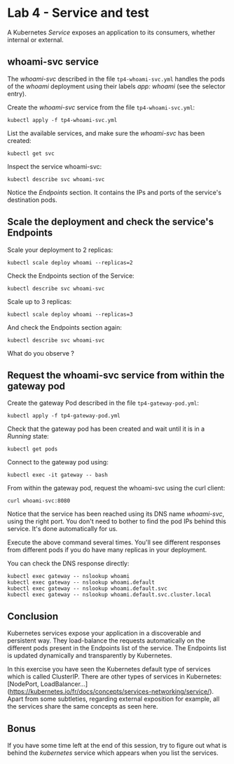 # Lab 4 - Service and test

A Kubernetes *Service* exposes an application to its consumers, whether internal or external.

## whoami-svc service

The *whoami-svc* described in the file `tp4-whoami-svc.yml` handles the pods of the *whoami* deployment using their labels *app: whoami*
(see the selector entry).

Create the *whoami-svc* service from the file `tp4-whoami-svc.yml`:
```shell script
kubectl apply -f tp4-whoami-svc.yml
```

List the available services, and make sure the *whoami-svc* has been created:
```shell script
kubectl get svc
```

Inspect the service whoami-svc:
```shell script
kubectl describe svc whoami-svc
```

Notice the *Endpoints* section. It contains the IPs and ports of the service's destination pods.

## Scale the deployment and check the service's Endpoints
Scale your deployment to 2 replicas:
```shell script
kubectl scale deploy whoami --replicas=2
```

Check the Endpoints section of the Service:
```shell script
kubectl describe svc whoami-svc
```

Scale up to 3 replicas:
```shell script
kubectl scale deploy whoami --replicas=3
```

And check the Endpoints section again:
```shell
kubectl describe svc whoami-svc
```
What do you observe ?

## Request the whoami-svc service from within the gateway pod

Create the gateway Pod described in the file `tp4-gateway-pod.yml`:
```shell script
kubectl apply -f tp4-gateway-pod.yml
```

Check that the gateway pod has been created and wait until it is in a *Running* state:
```shell script
kubectl get pods
```

Connect to the gateway pod using:
```shell script
kubectl exec -it gateway -- bash
```

From within the gateway pod, request the whoami-svc using the curl client:
```shell script
curl whoami-svc:8080
```

Notice that the service has been reached using its DNS name *whoami-svc*, using the right port.
You don't need to bother to find the pod IPs behind this service. It's done automatically for us.

Execute the above command several times. You'll see different responses from different pods if you do have many replicas in your deployment.

You can check the DNS response directly:

```shell
kubectl exec gateway -- nslookup whoami
kubectl exec gateway -- nslookup whoami.default
kubectl exec gateway -- nslookup whoami.default.svc
kubectl exec gateway -- nslookup whoami.default.svc.cluster.local
```

## Conclusion

Kubernetes services expose your application in a discoverable and persistent way.
They load-balance the requests automatically on the different pods present in the Endpoints list of the service.
The Endpoints list is updated dynamically and transparently by Kubernetes.

In this exercise you have seen the Kubernetes default type of services which is called ClusterIP.
There are other types of services in Kubernetes: [NodePort, LoadBalancer...] (https://kubernetes.io/fr/docs/concepts/services-networking/service/).
Apart from some subtleties, regarding external exposition for example, all the services share the same concepts as seen here.

## Bonus
If you have some time left at the end of this session, try to figure out what is behind the *kubernetes* service which appears when you list the services.
